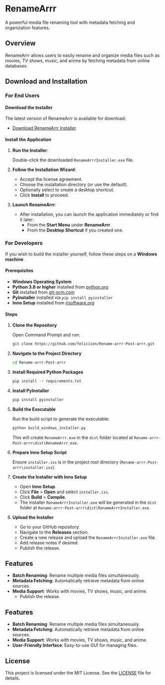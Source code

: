 # RenameArrr

A powerful media file renaming tool with metadata fetching and organization features.

## Overview

RenameArrr allows users to easily rename and organize media files such as movies, TV shows, music, and anime by fetching metadata from online databases.

## Download and Installation

### For End Users

#### Download the Installer

The latest version of RenameArrr is available for download:

- [Download RenameArrr Installer](https://github.com/feliciien/Rename-arrr-Post-arrr/releases/latest/download/RenameArrrInstaller.exe)

#### Install the Application

1. **Run the Installer**:

   Double-click the downloaded `RenameArrrInstaller.exe` file.

2. **Follow the Installation Wizard**:

   - Accept the license agreement.
   - Choose the installation directory (or use the default).
   - Optionally select to create a desktop shortcut.
   - Click **Install** to proceed.

3. **Launch RenameArrr**:

   - After installation, you can launch the application immediately or find it later:
     - From the **Start Menu** under **RenameArrr**.
     - From the **Desktop Shortcut** if you created one.

### For Developers

If you wish to build the installer yourself, follow these steps on a **Windows machine**.

#### Prerequisites

- **Windows Operating System**
- **Python 3.8 or higher** installed from [python.org](https://www.python.org/downloads/)
- **Git** installed from [git-scm.com](https://git-scm.com/downloads)
- **PyInstaller** installed via `pip install pyinstaller`
- **Inno Setup** installed from [jrsoftware.org](https://jrsoftware.org/isinfo.php)

#### Steps

1. **Clone the Repository**

   Open Command Prompt and run:

   ```bash
   git clone https://github.com/feliciien/Rename-arrr-Post-arrr.git
   ```

2. **Navigate to the Project Directory**

   ```bash
   cd Rename-arrr-Post-arrr
   ```

3. **Install Required Python Packages**

   ```bash
   pip install -r requirements.txt
   ```

4. **Install PyInstaller**

   ```bash
   pip install pyinstaller
   ```

5. **Build the Executable**

   Run the build script to generate the executable:

   ```bash
   python build_windows_installer.py
   ```

   This will create `RenameArrr.exe` in the `dist` folder located at `Rename-arrr-Post-arrr\dist\RenameArrr.exe`.

6. **Prepare Inno Setup Script**

   Ensure `installer.iss` is in the project root directory (`Rename-arrr-Post-arrr\installer.iss`).

7. **Create the Installer with Inno Setup**

   - Open **Inno Setup**.
   - Click **File** > **Open** and select `installer.iss`.
   - Click **Build** > **Compile**.
   - The installer `RenameArrrInstaller.exe` will be generated in the `dist` folder at `Rename-arrr-Post-arrr\dist\RenameArrrInstaller.exe`.

8. **Upload the Installer**

   - Go to your GitHub repository.
   - Navigate to the **Releases** section.
   - Create a new release and upload the `RenameArrrInstaller.exe` file.
   - Add release notes if desired.
   - Publish the release.

## Features

- **Batch Renaming**: Rename multiple media files simultaneously.
- **Metadata Fetching**: Automatically retrieve metadata from online sources.
- **Media Support**: Works with movies, TV shows, music, and anime.
   - Publish the release.

## Features

- **Batch Renaming**: Rename multiple media files simultaneously.
- **Metadata Fetching**: Automatically retrieve metadata from online sources.
- **Media Support**: Works with movies, TV shows, music, and anime.
- **User-Friendly Interface**: Easy-to-use GUI for managing files.

## License

This project is licensed under the MIT License. See the [LICENSE](LICENSE) file for details.
